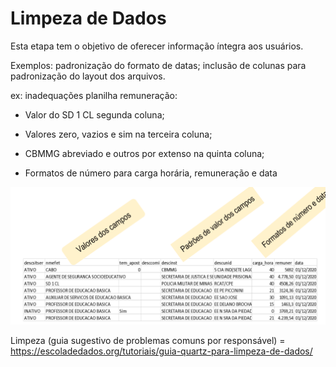 # Limpeza de Dados

Esta etapa tem o objetivo de oferecer informação íntegra aos usuários.

Exemplos: padronização do formato de datas; inclusão de colunas para padronização do layout dos arquivos.

ex: inadequações planilha remuneração:

- Valor do SD 1 CL segunda coluna;

- Valores zero, vazios e sim na terceira coluna;

- CBMMG abreviado e outros por extenso na quinta coluna;

- Formatos de número para carga horária, remuneração e data

![](static/limpeza-exemplo.png)

Limpeza (guia sugestivo de problemas comuns por responsável) = https://escoladedados.org/tutoriais/guia-quartz-para-limpeza-de-dados/



